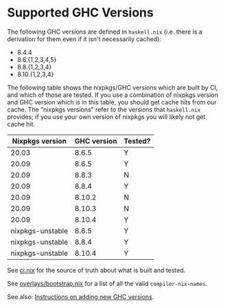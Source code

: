 # Supported GHC Versions


The following GHC versions are defined in `haskell.nix` (i.e. there is a derivation for them even if it isn't necessarily cached):
- 8.4.4
- 8.6.{1,2,3,4,5}
- 8.8.{1,2,3,4}
- 8.10.{1,2,3,4}

The following table shows the nixpkgs/GHC versions which are built by CI, and which of those are tested.
If you use a combination of nixpkgs version and GHC version which is in this table, you should get cache hits from our cache.
The "nixpkgs versions" refer to the versions that `haskell.nix` provides; if you use your own version of nixpkgs you will likely not get cache hit.

| Nixpkgs version  | GHC version | Tested? |
|------------------|-------------|---------|
| 20.03            | 8.6.5       | Y       |
| 20.09            | 8.6.5       | Y       |
| 20.09            | 8.8.3       | N       |
| 20.09            | 8.8.4       | Y       |
| 20.09            | 8.10.2      | N       |
| 20.09            | 8.10.3      | N       |
| 20.09            | 8.10.4      | Y       |
| nixpkgs-unstable | 8.6.5       | Y       |
| nixpkgs-unstable | 8.8.4       | Y       |
| nixpkgs-unstable | 8.10.4      | Y       |

See [ci.nix](https://github.com/input-output-hk/haskell.nix/blob/master/ci.nix) for the source of truth about what is built and tested.

See [overlays/bootstrap.nix](https://github.com/input-output-hk/haskell.nix/blob/master/overlays/bootstrap.nix) for a list of all the valid `compiler-nix-names`.

See also: [Instructions on adding new GHC versions](../dev/adding-new-ghc.md).
